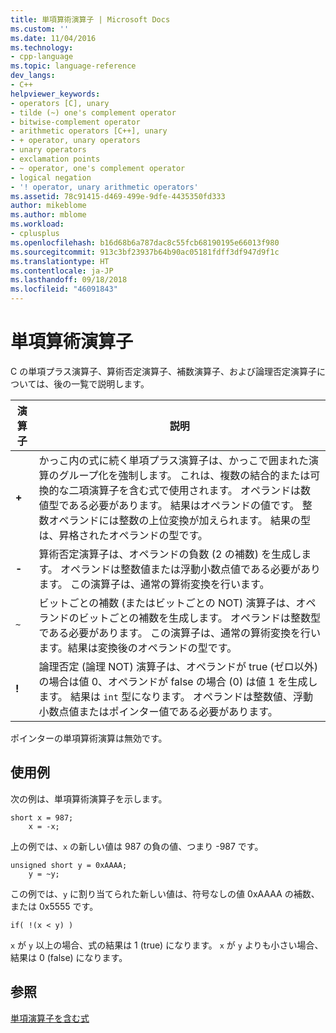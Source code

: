 ```yaml
---
title: 単項算術演算子 | Microsoft Docs
ms.custom: ''
ms.date: 11/04/2016
ms.technology:
- cpp-language
ms.topic: language-reference
dev_langs:
- C++
helpviewer_keywords:
- operators [C], unary
- tilde (~) one's complement operator
- bitwise-complement operator
- arithmetic operators [C++], unary
- + operator, unary operators
- unary operators
- exclamation points
- ~ operator, one's complement operator
- logical negation
- '! operator, unary arithmetic operators'
ms.assetid: 78c91415-d469-499e-9dfe-4435350fd333
author: mikeblome
ms.author: mblome
ms.workload:
- cplusplus
ms.openlocfilehash: b16d68b6a787dac8c55fcb68190195e66013f980
ms.sourcegitcommit: 913c3bf23937b64b90ac05181fdff3df947d9f1c
ms.translationtype: HT
ms.contentlocale: ja-JP
ms.lasthandoff: 09/18/2018
ms.locfileid: "46091843"
---
```

# <a name="unary-arithmetic-operators"></a>単項算術演算子

C の単項プラス演算子、算術否定演算子、補数演算子、および論理否定演算子については、後の一覧で説明します。

|演算子|説明|
|--------------|-----------------|
|**+**|かっこ内の式に続く単項プラス演算子は、かっこで囲まれた演算のグループ化を強制します。 これは、複数の結合的または可換的な二項演算子を含む式で使用されます。 オペランドは数値型である必要があります。 結果はオペランドの値です。 整数オペランドには整数の上位変換が加えられます。 結果の型は、昇格されたオペランドの型です。|
|**-**|算術否定演算子は、オペランドの負数 (2 の補数) を生成します。 オペランドは整数値または浮動小数点値である必要があります。 この演算子は、通常の算術変換を行います。|
|`~`|ビットごとの補数 (またはビットごとの NOT) 演算子は、オペランドのビットごとの補数を生成します。 オペランドは整数型である必要があります。 この演算子は、通常の算術変換を行います。結果は変換後のオペランドの型です。|
|**!**|論理否定 (論理 NOT) 演算子は、オペランドが true (ゼロ以外) の場合は値 0、オペランドが false の場合 (0) は値 1 を生成します。 結果は `int` 型になります。 オペランドは整数値、浮動小数点値またはポインター値である必要があります。|

ポインターの単項算術演算は無効です。

## <a name="examples"></a>使用例

次の例は、単項算術演算子を示します。

```
short x = 987;
    x = -x;
```

上の例では、`x` の新しい値は 987 の負の値、つまり -987 です。

```
unsigned short y = 0xAAAA;
    y = ~y;
```

この例では、`y` に割り当てられた新しい値は、符号なしの値 0xAAAA の補数、または 0x5555 です。

```
if( !(x < y) )
```

`x` が `y` 以上の場合、式の結果は 1 (true) になります。 `x` が `y` よりも小さい場合、結果は 0 (false) になります。

## <a name="see-also"></a>参照

[単項演算子を含む式](../cpp/expressions-with-unary-operators.md)